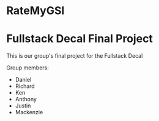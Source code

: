 # RateMyGSI
# Fullstack Decal Final Project

This is our group's final project for the Fullstack Decal

Group members:
+ Daniel
+ Richard
+ Ken
+ Anthony
+ Justin
+ Mackenzie
